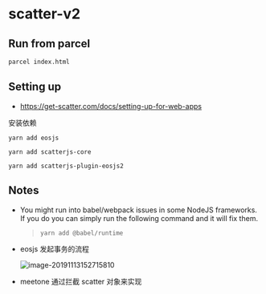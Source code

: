 # scatter-v2

## Run from parcel

```html
parcel index.html
```

## Setting up

- https://get-scatter.com/docs/setting-up-for-web-apps

安装依赖

`yarn add eosjs`

`yarn add scatterjs-core`

`yarn add scatterjs-plugin-eosjs2`

## Notes

- You might run into babel/webpack issues in some NodeJS frameworks. If you do you can simply run the following command and it will fix them.

  > `yarn add @babel/runtime`

- eosjs 发起事务的流程

  ![image-20191113152715810](https://tva1.sinaimg.cn/large/006y8mN6gy1g8wgjg5ms4j31hs0owwls.jpg)

- meetone 通过拦截 scatter 对象来实现

